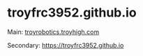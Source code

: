 # troyfrc3952.github.io
Main: [troyrobotics.troyhigh.com](https://troyrobotics.troyhigh.com/)

Secondary: https://troyfrc3952.github.io
